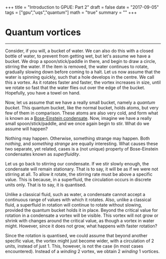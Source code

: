 +++
title = "Introduction to GPUE: Part 2"
draft = false
date = "2017-09-05"
tags = ["gpu","uqs","quantum"]
math = "true"
summary = ""
+++

# Quantum vortices

---

Consider, if you will, a bucket of water. We can also do this with a closed bottle of water, to prevent from getting wet, but let's assume we have a bucket. We drop a spoon/stick/paddle in there, and begin to draw a circle, stirring the water. If the item is removed, the water continues to rotate, gradually slowing down before coming to a halt. Let us now assume that the water is spinning quickly, such that a hole develops in the centre. We call this a vortex. As it rotates faster and faster, the vortex increases in size, until we rotate so fast that the water flies out over the edge of the bucket. Hopefully, you have a towel on hand.

Now, let us assume that we have a really small bucket, namely a *quantum bucket*. This quantum bucket, like the normal bucket, holds atoms, but very few of them in comparison. These atoms are also very cold, and form what is known as a [Bose-Einstein condensate](). Now, imagine we have a really small spoon/stick/paddle, and we once again begin to stir. What do we assume will happen?

Nothing may happen. Otherwise, something strange may happen. Both *nothing*, and *something strange* are equally interesting. What causes these two separate, yet related, cases is a (not unique) property of Bose-Einstein condensates known as *superfluidity*.

Let us go back to stirring our condensate. If we stir slowly enough, the condensate will remain stationary. That is to say, it will be as if we were not stirring at all. To allow it rotate, the stirring rate must be above a specific value. This is because, in a superfluid, the circulation occurs in discrete units only. That is to say, it is quantised.

Unlike a classical fluid, such as water, a condensate cannot accept a continuous range of values with which it rotates. Also, unlike a classical fluid, a superfluid in rotation will continue to rotate without slowing, provided the quantum bucket holds it in place. Beyond the critical value for rotation in a condensate a vortex will be visible. This vortex will not grow or shrink with changes around the critical value, as though a vortex in water might. However, since it does not grow, what happens with faster rotation?

Since the rotation is quantised, we could assume that beyond another specific value, the vortex might just become wider,  with a circulation of 2 units, instead of just 1. This, however, is not the case (in most cases encountered). Instead of a *winding* 2 vortex, we obtain 2 *winding* 1 vortices.
